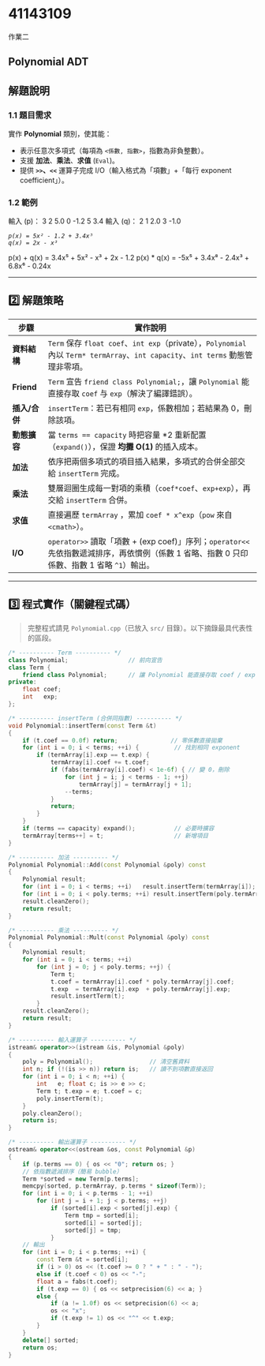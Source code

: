 # 41143109
 
 作業二 
## Polynomial ADT
## 解題說明

### 1.1 題目需求
實作 **Polynomial** 類別，使其能：

* 表示任意次多項式（每項為 `<係數, 指數>`，指數為非負整數）。
* 支援 **加法**、**乘法**、**求值** (`Eval`)。
* 提供 **`>>`、`<<`** 運算子完成 I/O（輸入格式為「項數」+「每行 exponent coefficient」）。

### 1.2 範例
輸入 (p)： 3 2 5.0 0 -1.2 5 3.4
輸入 (q)： 2 1 2.0 3 -1.0

*`p(x) = 5x² - 1.2 + 3.4x⁵`*  
*`q(x) = 2x - x³`*  

p(x) + q(x) = 3.4x⁵ + 5x² - x³ + 2x - 1.2 p(x) * q(x) = -5x⁵ + 3.4x⁸ - 2.4x³ + 6.8x⁶ - 0.24x


---

## 2️⃣ 解題策略

| 步驟 | 實作說明 |
|------|----------|
| **資料結構** | `Term` 保存 `float coef`、`int exp`（private），`Polynomial` 內以 `Term* termArray`、`int capacity`、`int terms` 動態管理非零項。 |
| **Friend** | `Term` 宣告 `friend class Polynomial;`，讓 `Polynomial` 能直接存取 `coef` 与 `exp`（解決了編譯錯誤）。 |
| **插入/合併** | `insertTerm`：若已有相同 `exp`，係數相加；若結果為 0，刪除該項。 |
| **動態擴容** | 當 `terms == capacity` 時把容量 *2 重新配置（`expand()`），保證 **均攤 O(1)** 的插入成本。 |
| **加法** | 依序把兩個多項式的項目插入結果，多項式的合併全部交給 `insertTerm` 完成。 |
| **乘法** | 雙層迴圈生成每一對項的乘積（`coef*coef`、`exp+exp`），再交給 `insertTerm` 合併。 |
| **求值** | 直接遍歷 `termArray` ，累加 `coef * x^exp`（`pow` 來自 `<cmath>`）。 |
| **I/O** | `operator>>` 讀取「項數 + (exp coef)」序列；`operator<<` 先依指數遞減排序，再依慣例（係數 1 省略、指數 0 只印係數、指數 1 省略 `^1`）輸出。 |

---

## 3️⃣ 程式實作（關鍵程式碼）

> 完整程式請見 `Polynomial.cpp`（已放入 `src/` 目錄）。以下摘錄最具代表性的區段。

```cpp
/* ---------- Term ---------- */
class Polynomial;                 // 前向宣告
class Term {
    friend class Polynomial;      // 讓 Polynomial 能直接存取 coef / exp
private:
    float coef;
    int   exp;
};

/* ---------- insertTerm (合併同指數) ---------- */
void Polynomial::insertTerm(const Term &t)
{
    if (t.coef == 0.0f) return;               // 零係數直接拋棄
    for (int i = 0; i < terms; ++i) {          // 找到相同 exponent
        if (termArray[i].exp == t.exp) {
            termArray[i].coef += t.coef;
            if (fabs(termArray[i].coef) < 1e-6f) { // 變 0，刪除
                for (int j = i; j < terms - 1; ++j)
                    termArray[j] = termArray[j + 1];
                --terms;
            }
            return;
        }
    }
    if (terms == capacity) expand();           // 必要時擴容
    termArray[terms++] = t;                    // 新增項目
}

/* ---------- 加法 ---------- */
Polynomial Polynomial::Add(const Polynomial &poly) const
{
    Polynomial result;
    for (int i = 0; i < terms; ++i)   result.insertTerm(termArray[i]);
    for (int i = 0; i < poly.terms; ++i) result.insertTerm(poly.termArray[i]);
    result.cleanZero();
    return result;
}

/* ---------- 乘法 ---------- */
Polynomial Polynomial::Mult(const Polynomial &poly) const
{
    Polynomial result;
    for (int i = 0; i < terms; ++i)
        for (int j = 0; j < poly.terms; ++j) {
            Term t;
            t.coef = termArray[i].coef * poly.termArray[j].coef;
            t.exp  = termArray[i].exp  + poly.termArray[j].exp;
            result.insertTerm(t);
        }
    result.cleanZero();
    return result;
}

/* ---------- 輸入運算子 ---------- */
istream& operator>>(istream &is, Polynomial &poly)
{
    poly = Polynomial();                // 清空舊資料
    int n; if (!(is >> n)) return is;   // 讀不到項數直接返回
    for (int i = 0; i < n; ++i) {
        int   e; float c; is >> e >> c;
        Term t; t.exp = e; t.coef = c;
        poly.insertTerm(t);
    }
    poly.cleanZero();
    return is;
}

/* ---------- 輸出運算子 ---------- */
ostream& operator<<(ostream &os, const Polynomial &p)
{
    if (p.terms == 0) { os << "0"; return os; }
    // 依指數遞減排序（簡易 bubble）
    Term *sorted = new Term[p.terms];
    memcpy(sorted, p.termArray, p.terms * sizeof(Term));
    for (int i = 0; i < p.terms - 1; ++i)
        for (int j = i + 1; j < p.terms; ++j)
            if (sorted[i].exp < sorted[j].exp) {
                Term tmp = sorted[i];
                sorted[i] = sorted[j];
                sorted[j] = tmp;
            }
    // 輸出
    for (int i = 0; i < p.terms; ++i) {
        const Term &t = sorted[i];
        if (i > 0) os << (t.coef >= 0 ? " + " : " - ");
        else if (t.coef < 0) os << "-";
        float a = fabs(t.coef);
        if (t.exp == 0) { os << setprecision(6) << a; }
        else {
            if (a != 1.0f) os << setprecision(6) << a;
            os << "x";
            if (t.exp != 1) os << "^" << t.exp;
        }
    }
    delete[] sorted;
    return os;
}
